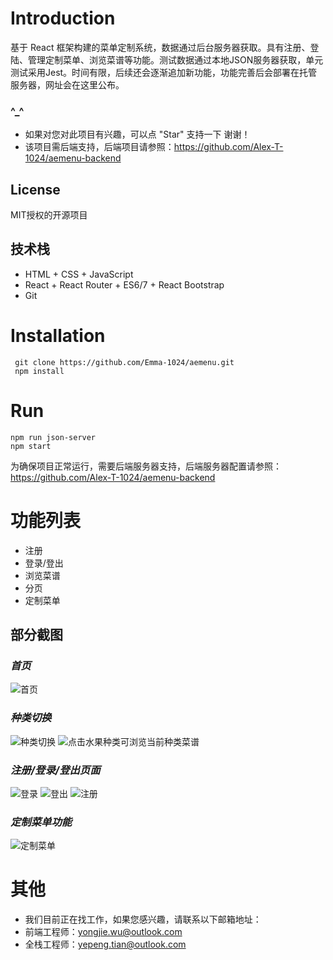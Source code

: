 # Introduction
基于 React 框架构建的菜单定制系统，数据通过后台服务器获取。具有注册、登陆、管理定制菜单、浏览菜谱等功能。测试数据通过本地JSON服务器获取，单元测试采用Jest。时间有限，后续还会逐渐追加新功能，功能完善后会部署在托管服务器，网址会在这里公布。

### ^_^
- 如果对您对此项目有兴趣，可以点 "Star" 支持一下 谢谢！
- 该项目需后端支持，后端项目请参照：https://github.com/Alex-T-1024/aemenu-backend

## License
MIT授权的开源项目

## 技术栈
+ HTML + CSS + JavaScript
+ React + React Router + ES6/7 + React Bootstrap
+ Git

# Installation
```
 git clone https://github.com/Emma-1024/aemenu.git
 npm install
```
# Run
```
npm run json-server
npm start
```
为确保项目正常运行，需要后端服务器支持，后端服务器配置请参照：
https://github.com/Alex-T-1024/aemenu-backend

# 功能列表
- 注册
- 登录/登出
- 浏览菜谱
- 分页
- 定制菜单

## 部分截图
### *首页*
![首页](./readmephoto/home.JPG)
### *种类切换*
![种类切换](./readmephoto/category.JPG)
![点击水果种类可浏览当前种类菜谱](./readmephoto/seasonfood.JPG)
### *注册/登录/登出页面*
![登录](./readmephoto/login.JPG)
![登出](./readmephoto/logout.JPG)
![注册](./readmephoto/register.JPG)
### *定制菜单功能*
![定制菜单](./readmephoto/basket.JPG)

# 其他
- 我们目前正在找工作，如果您感兴趣，请联系以下邮箱地址：
- 前端工程师：yongjie.wu@outlook.com
- 全栈工程师：yepeng.tian@outlook.com
